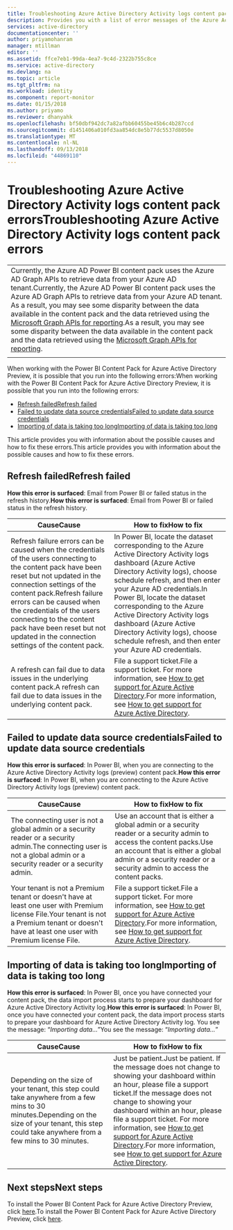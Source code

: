 ```yaml
---
title: Troubleshooting Azure Active Directory Activity logs content pack errors | Microsoft Docs
description: Provides you with a list of error messages of the Azure Active Directory Activity content pack and steps to fix them.
services: active-directory
documentationcenter: ''
author: priyamohanram
manager: mtillman
editor: ''
ms.assetid: ffce7eb1-99da-4ea7-9c4d-2322b755c8ce
ms.service: active-directory
ms.devlang: na
ms.topic: article
ms.tgt_pltfrm: na
ms.workload: identity
ms.component: report-monitor
ms.date: 01/15/2018
ms.author: priyamo
ms.reviewer: dhanyahk
ms.openlocfilehash: bf50dbf942dc7a82afbb60455be45b6c4b287ccd
ms.sourcegitcommit: d1451406a010fd3aa854dc8e5b77dc5537d8050e
ms.translationtype: MT
ms.contentlocale: nl-NL
ms.lasthandoff: 09/13/2018
ms.locfileid: "44869110"
---
```

# <a name="troubleshooting-azure-active-directory-activity-logs-content-pack-errors"></a><span data-ttu-id="3227d-103">Troubleshooting Azure Active Directory Activity logs content pack errors</span><span class="sxs-lookup"><span data-stu-id="3227d-103">Troubleshooting Azure Active Directory Activity logs content pack errors</span></span> 

|  |
|--|
|<span data-ttu-id="3227d-104">Currently, the Azure AD Power BI content pack uses the Azure AD Graph APIs to retrieve data from your Azure AD tenant.</span><span class="sxs-lookup"><span data-stu-id="3227d-104">Currently, the Azure AD Power BI content pack uses the Azure AD Graph APIs to retrieve data from your Azure AD tenant.</span></span> <span data-ttu-id="3227d-105">As a result, you may see some disparity between the data available in the content pack and the data retrieved using the [Microsoft Graph APIs for reporting](concept-reporting-api.md).</span><span class="sxs-lookup"><span data-stu-id="3227d-105">As a result, you may see some disparity between the data available in the content pack and the data retrieved using the [Microsoft Graph APIs for reporting](concept-reporting-api.md).</span></span> |
|  |

<span data-ttu-id="3227d-106">When working with the Power BI Content Pack for Azure Active Directory Preview, it is possible that you run into the following errors:</span><span class="sxs-lookup"><span data-stu-id="3227d-106">When working with the Power BI Content Pack for Azure Active Directory Preview, it is possible that you run into the following errors:</span></span> 

- [<span data-ttu-id="3227d-107">Refresh failed</span><span class="sxs-lookup"><span data-stu-id="3227d-107">Refresh failed</span></span>](troubleshoot-content-pack.md#refresh-failed) 
- [<span data-ttu-id="3227d-108">Failed to update data source credentials</span><span class="sxs-lookup"><span data-stu-id="3227d-108">Failed to update data source credentials</span></span>](troubleshoot-content-pack.md#failed-to-update-data-source-credentials) 
- [<span data-ttu-id="3227d-109">Importing of data is taking too long</span><span class="sxs-lookup"><span data-stu-id="3227d-109">Importing of data is taking too long</span></span>](troubleshoot-content-pack.md#importing-of-data-is-taking-too-long) 
 
<span data-ttu-id="3227d-110">This article provides you with information about the possible causes and how to fix these errors.</span><span class="sxs-lookup"><span data-stu-id="3227d-110">This article provides you with information about the possible causes and how to fix these errors.</span></span>
 
## <a name="refresh-failed"></a><span data-ttu-id="3227d-111">Refresh failed</span><span class="sxs-lookup"><span data-stu-id="3227d-111">Refresh failed</span></span> 
 
<span data-ttu-id="3227d-112">**How this error is surfaced**: Email from Power BI or failed status in the refresh history.</span><span class="sxs-lookup"><span data-stu-id="3227d-112">**How this error is surfaced**: Email from Power BI or failed status in the refresh history.</span></span> 


| <span data-ttu-id="3227d-113">Cause</span><span class="sxs-lookup"><span data-stu-id="3227d-113">Cause</span></span> | <span data-ttu-id="3227d-114">How to fix</span><span class="sxs-lookup"><span data-stu-id="3227d-114">How to fix</span></span> |
| ---   | ---        |
| <span data-ttu-id="3227d-115">Refresh failure errors can be caused when the credentials of the users connecting to the content pack have been reset but not updated in the connection settings of the content pack.</span><span class="sxs-lookup"><span data-stu-id="3227d-115">Refresh failure errors can be caused when the credentials of the users connecting to the content pack have been reset but not updated in the connection settings of the content pack.</span></span> | <span data-ttu-id="3227d-116">In Power BI, locate the dataset corresponding to the Azure Active Directory Activity logs dashboard (Azure Active Directory Activity logs), choose schedule refresh, and then enter your Azure AD credentials.</span><span class="sxs-lookup"><span data-stu-id="3227d-116">In Power BI, locate the dataset corresponding to the Azure Active Directory Activity logs dashboard (Azure Active Directory Activity logs), choose schedule refresh, and then enter your Azure AD credentials.</span></span> |
| <span data-ttu-id="3227d-117">A refresh can fail due to data issues in the underlying content pack.</span><span class="sxs-lookup"><span data-stu-id="3227d-117">A refresh can fail due to data issues in the underlying content pack.</span></span> | <span data-ttu-id="3227d-118">File a support ticket.</span><span class="sxs-lookup"><span data-stu-id="3227d-118">File a support ticket.</span></span> <span data-ttu-id="3227d-119">For more information, see [How to get support for Azure Active Directory](../fundamentals/active-directory-troubleshooting-support-howto.md).</span><span class="sxs-lookup"><span data-stu-id="3227d-119">For more information, see [How to get support for Azure Active Directory](../fundamentals/active-directory-troubleshooting-support-howto.md).</span></span>|
 
 
## <a name="failed-to-update-data-source-credentials"></a><span data-ttu-id="3227d-120">Failed to update data source credentials</span><span class="sxs-lookup"><span data-stu-id="3227d-120">Failed to update data source credentials</span></span> 
 
<span data-ttu-id="3227d-121">**How this error is surfaced**: In Power BI, when you are connecting to the Azure Active Directory Activity logs (preview) content pack.</span><span class="sxs-lookup"><span data-stu-id="3227d-121">**How this error is surfaced**: In Power BI, when you are connecting to the Azure Active Directory Activity logs (preview) content pack.</span></span> 

| <span data-ttu-id="3227d-122">Cause</span><span class="sxs-lookup"><span data-stu-id="3227d-122">Cause</span></span> | <span data-ttu-id="3227d-123">How to fix</span><span class="sxs-lookup"><span data-stu-id="3227d-123">How to fix</span></span> |
| ---   | ---        |
| <span data-ttu-id="3227d-124">The connecting user is not a global admin or a security reader or a security admin.</span><span class="sxs-lookup"><span data-stu-id="3227d-124">The connecting user is not a global admin or a security reader or a security admin.</span></span> | <span data-ttu-id="3227d-125">Use an account that is either a global admin or a security reader or a security admin to access the content packs.</span><span class="sxs-lookup"><span data-stu-id="3227d-125">Use an account that is either a global admin or a security reader or a security admin to access the content packs.</span></span> |
| <span data-ttu-id="3227d-126">Your tenant is not a Premium tenant or doesn't have at least one user with Premium license File.</span><span class="sxs-lookup"><span data-stu-id="3227d-126">Your tenant is not a Premium tenant or doesn't have at least one user with Premium license File.</span></span> | <span data-ttu-id="3227d-127">File a support ticket.</span><span class="sxs-lookup"><span data-stu-id="3227d-127">File a support ticket.</span></span> <span data-ttu-id="3227d-128">For more information, see [How to get support for Azure Active Directory](../fundamentals/active-directory-troubleshooting-support-howto.md).</span><span class="sxs-lookup"><span data-stu-id="3227d-128">For more information, see [How to get support for Azure Active Directory](../fundamentals/active-directory-troubleshooting-support-howto.md).</span></span>|
 

 

## <a name="importing-of-data-is-taking-too-long"></a><span data-ttu-id="3227d-129">Importing of data is taking too long</span><span class="sxs-lookup"><span data-stu-id="3227d-129">Importing of data is taking too long</span></span> 
 
<span data-ttu-id="3227d-130">**How this error is surfaced**: In Power BI, once you have connected your content pack, the data import process starts to prepare your dashboard for Azure Active Directory Activity log.</span><span class="sxs-lookup"><span data-stu-id="3227d-130">**How this error is surfaced**: In Power BI, once you have connected your content pack, the data import process starts to prepare your dashboard for Azure Active Directory Activity log.</span></span> <span data-ttu-id="3227d-131">You see the message: “*Importing data...*”</span><span class="sxs-lookup"><span data-stu-id="3227d-131">You see the message: “*Importing data...*”</span></span>  

| <span data-ttu-id="3227d-132">Cause</span><span class="sxs-lookup"><span data-stu-id="3227d-132">Cause</span></span> | <span data-ttu-id="3227d-133">How to fix</span><span class="sxs-lookup"><span data-stu-id="3227d-133">How to fix</span></span> |
| ---   | ---        |
| <span data-ttu-id="3227d-134">Depending on the size of your tenant, this step could take anywhere from a few mins to 30 minutes.</span><span class="sxs-lookup"><span data-stu-id="3227d-134">Depending on the size of your tenant, this step could take anywhere from a few mins to 30 minutes.</span></span> | <span data-ttu-id="3227d-135">Just be patient.</span><span class="sxs-lookup"><span data-stu-id="3227d-135">Just be patient.</span></span> <span data-ttu-id="3227d-136">If the message does not change to showing your dashboard within an hour, please file a support ticket.</span><span class="sxs-lookup"><span data-stu-id="3227d-136">If the message does not change to showing your dashboard within an hour, please file a support ticket.</span></span> <span data-ttu-id="3227d-137">For more information, see [How to get support for Azure Active Directory](../fundamentals/active-directory-troubleshooting-support-howto.md).</span><span class="sxs-lookup"><span data-stu-id="3227d-137">For more information, see [How to get support for Azure Active Directory](../fundamentals/active-directory-troubleshooting-support-howto.md).</span></span>|

## <a name="next-steps"></a><span data-ttu-id="3227d-138">Next steps</span><span class="sxs-lookup"><span data-stu-id="3227d-138">Next steps</span></span>

<span data-ttu-id="3227d-139">To install the Power BI Content Pack for Azure Active Directory Preview, click [here](https://powerbi.microsoft.com/blog/azure-active-directory-meets-power-bi/).</span><span class="sxs-lookup"><span data-stu-id="3227d-139">To install the Power BI Content Pack for Azure Active Directory Preview, click [here](https://powerbi.microsoft.com/blog/azure-active-directory-meets-power-bi/).</span></span>



